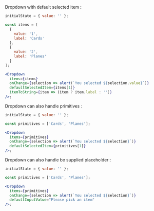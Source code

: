 Dropdown with default selected item :

```jsx
initialState = { value: '' };

const items = [
  {
    value: '1',
    label: 'Cards'
  },
  {
    value: '2',
    label: 'Planes'
  }
];

<Dropdown
  items={items}
  onChange={selection => alert(`You selected ${selection.value}`)}
  defaultSelectedItem={items[1]}
  itemToString={item => (item ? item.label : '')}
/>;
```

Dropdown can also handle primitives :

```jsx
initialState = { value: '' };

const primitives = ['Cards', 'Planes'];

<Dropdown
  items={primitives}
  onChange={selection => alert(`You selected ${selection}`)}
  defaultSelectedItem={primitives[1]}
/>;
```

Dropdown can also handle be supplied placeholder :

```jsx
initialState = { value: '' };

const primitives = ['Cards', 'Planes'];

<Dropdown
  items={primitives}
  onChange={selection => alert(`You selected ${selection}`)}
  defaultInputValue="Please pick an item"
/>;
```
